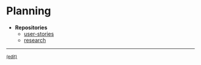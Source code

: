 # Planning

- **Repositories**
  - [user-stories](https://github.com/peermusic/user-stories)
  - [research](https://github.com/peermusic/research)


***
<sub>[(edit)](https://github.com/peermusic/planning/edit/master/README.md)</sub>
